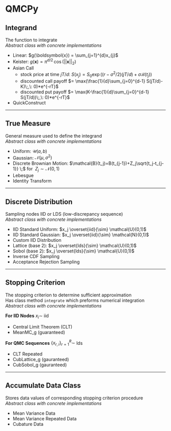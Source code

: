 # QMCPy

## Integrand

The function to integrate\
*Abstract class with concrete implementations*

- Linear: $g(\boldsymbol{x}) = \sum_{j=1}^{d}x_{j}$
- Keister: $g(\boldsymbol{x}) = \pi^{d/2} \, \cos(||\boldsymbol{x}||_2)$
- Asian Call
    - stock price at time $jT/d$: $S(x_j)=S_0\exp\bigl((r-\sigma^2/2)(jT/d)+\sigma\mathcal{B}(t_j)\bigr)$
    - discounted call payoff $= \max(\frac{1}{d}\sum_{j=0}^{d-1} S(jT/d)-K)\;,\: 0)*e^{-rT}$
    - discounted put payoff $= \max(K-\frac{1}{d}\sum_{j=0}^{d-1} S(jT/d))\;,\: 0)*e^{-rT}$
- QuickConstruct

<hr>

## True Measure

General measure used to define the integrand\
*Abstract class with concrete implementations*

- Uniform: $\mathcal{U}(a,b)$
- Gaussian: $\mathcal{N}(\mu,\sigma^2)$
- Discrete Brownian Motion: $\mathcal{B}(t_j)=B(t_{j-1})+Z_j\sqrt{t_j-t_{j-1}} \;$ for $\;Z_j \sim \mathcal{N}(0,1)$
- Lebesgue
- Identity Transform

<hr>

## Discrete Distribution

Sampling nodes IID or LDS (low-discrepancy sequence)\
*Abstract class with concrete implementations*

- IID Standard Uniform: $x_j \overset{iid}{\sim}   \mathcal{U}(0,1)$
- IID Standard Gaussian: $x_j \overset{iid}{\sim}   \mathcal{N}(0,1)$
- Custom IID Distribution
- Lattice (base 2): $x_j  \overset{lds}{\sim}    \mathcal{U}(0,1)$
- Sobol (base 2): $x_j \overset{lds}{\sim}    \mathcal{U}(0,1)$
- Inverse CDF Sampling
- Acceptance Rejection Sampling

<hr>

## Stopping Criterion

The stopping criterion to determine sufficient approximation\
Has class method `integrate` which preforms numerical integration\
*Abstract class with concrete implementations*

**For IID Nodes** $x_i\sim$ iid

  - Central Limit Theorem (CLT) 
  - MeanMC_g (guaranteed)

**For QMC Sequences** $\{x_{r,i}\}_{r=1}^R \sim$ lds

- CLT Repeated
- CubLattice_g (gauranteed)
- CubSobol_g (gauranteed)

<hr>   

## Accumulate Data Class

Stores data values of corresponding  stopping criterion procedure\
*Abstract class with concrete implementations*

- Mean Variance Data
- Mean Variance Repeated Data
- Cubature Data 
